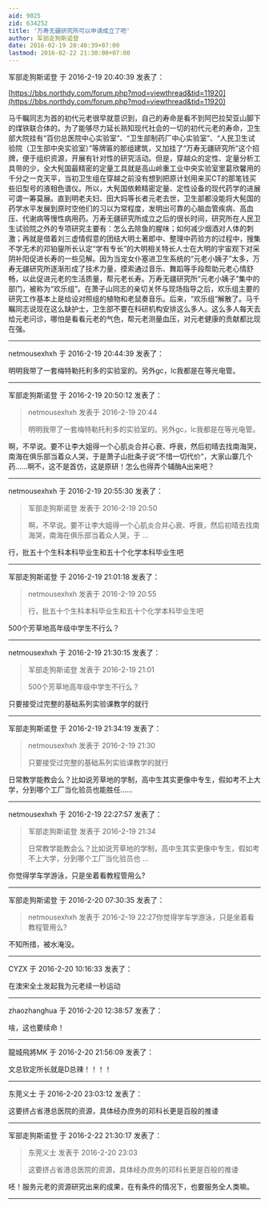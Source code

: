 ```yaml
---
aid: 9025
zid: 634252
title: '万寿无疆研究所可以申请成立了吧'
author: 军部走狗斯诺登
date: 2016-02-19 20:40:39+07:00
lastmod: 2016-02-22 21:30:00+07:00
---
```


军部走狗斯诺登 于 2016-2-19 20:40:39 发表了：

[https://bbs.northdy.com/forum.php?mod=viewthread&tid=11920](https://bbs.northdy.com/forum.php?mod=viewthread&tid=11920)

马千瞩同志为首的初代元老很早就意识到，自己的寿命是看不到阿巴拉契亚山脚下的煤铁联合体的。为了能够尽力延长熟知现代社会的一切的初代元老的寿命，卫生部大院挂有“百仞总医院中心实验室”、“卫生部制药厂中心实验室”、“人民卫生试验院（卫生部中央实验室）”等牌匾的那组建筑，又加挂了“万寿无疆研究所”这个招牌，便于组织资源，开展有针对性的研究活动。但是，穿越众的定性、定量分析工具带的少，全大髡国最精密的定量工具就是高山岭重工业中央实验室里葛欣馨用的千分之一克天平，当初卫生组在穿越之前没有想到把原计划用来买CT的那笔钱买些旧型号的液相色谱仪。所以，大髡国依赖精密定量、定性设备的现代药学的进展可谓一筹莫展。直到明老夫妇、田大妈等长者元老去世，卫生部都没能将大髡国的药学水平发展到原时空他们的习以为常程度，发明出可靠的心脑血管疾病、高血压、代谢病等慢性病用药。万寿无疆研究所成立之后的很长时间，研究所在人民卫生试验院之外的专项研究主要有：怎么去除鱼的腥味；如何减少烟酒对人体的刺激；再就是借着刘三虚情假意的团结大明土著郎中、整理中药验方的过程中，搜集不学无术的邓铂鋆所长认定“学有专长”的大明相关特长人士在大明的宇宙观下对采阴补阳促进长寿的一些见解。因为当宠女仆塞进卫生系统的“元老小姨子”太多，万寿无疆研究所逐渐形成了技术力量，摸索通过音乐、舞蹈等手段帮助元老心情舒畅，以此促进元老的生活质量，帮元老长寿。万寿无疆研究所“元老小姨子”集中的部门，被称为“欢乐组”。在萧子山同志的亲切关怀与现场指导之后，欢乐组主要的研究工作基本上是给设对照组的植物和老鼠奏音乐。后来，“欢乐组”解散了。马千瞩同志说现在这么缺护士，卫生部不要在科研机构安排这么多人。这么多人每天去给元老问诊，哪怕是看看元老的气色，帮元老测量血压，对元老健康的贡献都比现在强。

---------

netmousexhxh 于 2016-2-19 20:44:39 发表了：

明明我带了一套梅特勒托利多的实验室的。另外gc，lc我都是在等光电管。

---------

军部走狗斯诺登 于 2016-2-19 20:50:12 发表了：

> netmousexhxh 发表于 2016-2-19 20:44
> 
> 明明我带了一套梅特勒托利多的实验室的。另外gc，lc我都是在等光电管。



啊，不早说。要不让李大姐得一个心肌炎合并心衰、呼衰，然后初晴去找南海哭，南海在俱乐部当着众人哭，于是萧子山批条子说“不惜一切代价”，大家山寨几个药……啊不，这不是首仿，这是原研！怎么也得弄个辅酶A出来吧？

---------

netmousexhxh 于 2016-2-19 20:55:30 发表了：

> 军部走狗斯诺登 发表于 2016-2-19 20:50
> 
> 啊，不早说。要不让李大姐得一个心肌炎合并心衰、呼衰，然后初晴去找南海哭，南海在俱乐部当着众人哭，于 ...



行，批五十个生科本科毕业生和五十个化学本科毕业生吧

---------

军部走狗斯诺登 于 2016-2-19 21:01:18 发表了：

> netmousexhxh 发表于 2016-2-19 20:55
> 
> 行，批五十个生科本科毕业生和五十个化学本科毕业生吧



500个芳草地高年级中学生不行么？

---------

netmousexhxh 于 2016-2-19 21:30:15 发表了：

> 军部走狗斯诺登 发表于 2016-2-19 21:01
> 
> 500个芳草地高年级中学生不行么？



只要接受过完整的基础系列实验课教学的就行

---------

军部走狗斯诺登 于 2016-2-19 21:34:19 发表了：

> netmousexhxh 发表于 2016-2-19 21:30
> 
> 只要接受过完整的基础系列实验课教学的就行



日常教学能教会么？比如说芳草地的学制，高中生其实更像中专生，假如考不上大学，分到哪个工厂当化验员也能胜任……

---------

netmousexhxh 于 2016-2-19 22:27:57 发表了：

> 军部走狗斯诺登 发表于 2016-2-19 21:34
> 
> 日常教学能教会么？比如说芳草地的学制，高中生其实更像中专生，假如考不上大学，分到哪个工厂当化验员也 ...



你觉得学车学游泳，只是坐着看教程管用么?

---------

军部走狗斯诺登 于 2016-2-20 07:30:35 发表了：

> netmousexhxh 发表于 2016-2-19 22:27你觉得学车学游泳，只是坐着看教程管用么?



不知所措，被水淹没。

---------

CYZX 于 2016-2-20 10:16:33 发表了：

在澳宋全土发起我为元老续一秒运动

---------

zhaozhanghua 于 2016-2-20 12:38:57 发表了：

啥，这也要续命！

---------

龍城飛將MK 于 2016-2-20 21:56:09 发表了：

文总钦定所长就是D总辣！！！！

---------

东莞义士 于 2016-2-20 23:03:12 发表了：

这要挤占省港总医院的资源，具体经办庶务的邓科长更是百般的推诿

---------

军部走狗斯诺登 于 2016-2-22 21:30:17 发表了：

> 东莞义士 发表于 2016-2-20 23:03
> 
> 这要挤占省港总医院的资源，具体经办庶务的邓科长更是百般的推诿



呸！服务元老的资源研究出来的成果，在有条件的情况下，也要服务全人类嘛。

---------

